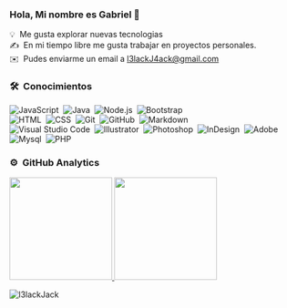 ### Hola, Mi nombre es Gabriel 👋
💡 &nbsp;Me gusta explorar nuevas tecnologias\
✍️ &nbsp;En mi tiempo libre me gusta trabajar en proyectos personales.\
✉️ &nbsp;Pudes enviarme un email a l3lackJ4ack@gmail.com


### 🛠 &nbsp;Conocimientos

![JavaScript](https://img.shields.io/badge/-JavaScript-05122A?style=flat&logo=javascript)&nbsp;
![Java](https://img.shields.io/badge/-Java-05122A?style=flat&logo=Java&logoColor=FFA518)&nbsp;
![Node.js](https://img.shields.io/badge/-Node.js-05122A?style=flat&logo=node.js)&nbsp;
![Bootstrap](https://img.shields.io/badge/-Bootstrap-05122A?style=flat&logo=bootstrap&logoColor=563D7C)\
![HTML](https://img.shields.io/badge/-HTML-05122A?style=flat&logo=HTML5)&nbsp;
![CSS](https://img.shields.io/badge/-CSS-05122A?style=flat&logo=CSS3&logoColor=1572B6)&nbsp;
![Git](https://img.shields.io/badge/-Git-05122A?style=flat&logo=git)&nbsp;
![GitHub](https://img.shields.io/badge/-GitHub-05122A?style=flat&logo=github)&nbsp;
![Markdown](https://img.shields.io/badge/-Markdown-05122A?style=flat&logo=markdown)\
![Visual Studio Code](https://img.shields.io/badge/-Visual%20Studio%20Code-05122A?style=flat&logo=visual-studio-code&logoColor=007ACC)&nbsp;
![Illustrator](https://img.shields.io/badge/-Illustrator-05122A?style=flat&logo=adobe-illustrator)&nbsp;
![Photoshop](https://img.shields.io/badge/-Photoshop-05122A?style=flat&logo=adobe-photoshop)&nbsp;
![InDesign](https://img.shields.io/badge/-InDesign-05122A?style=flat&logo=adobe-indesign)&nbsp;
![Adobe](https://img.shields.io/badge/Adobe%20-%23FF0000.svg?logo=adobe&logoColor=white)&nbsp;
![Mysql](https://img.shields.io/badge/MySQL-%2300f.svg?style=flat&llogo=mysql&logoColor=white)&nbsp;
![PHP](https://img.shields.io/badge/PHP-%23777BB4.svg?logo=php&logoColor=white)&nbsp;



### ⚙️ &nbsp;GitHub Analytics

<p align="flex">
<a href="https://github.com/l3lackJack">
  <img height="180em" src="https://github-readme-stats-eight-theta.vercel.app/api?username=l3lackJack&show_icons=true&theme=algolia&include_all_commits=true&count_private=true"/>
  <img height="180em" src="https://github-readme-stats-eight-theta.vercel.app/api/top-langs/?username=l3lackJack&layout=compact&langs_count=8&theme=algolia"/>
</a>
  <p align="flex"><img src="https://github-readme-streak-stats.herokuapp.com/?user=l3lackJack&theme=algolia" alt="l3lackJack"/></p>
</p>
